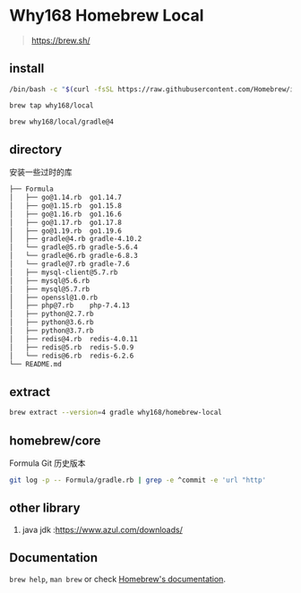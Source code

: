# Why168 Homebrew Local

> https://brew.sh/

## install

```bash
/bin/bash -c "$(curl -fsSL https://raw.githubusercontent.com/Homebrew/install/HEAD/install.sh)"
```

```bash
brew tap why168/local
```

```bash
brew why168/local/gradle@4
```



## directory
安装一些过时的库

```tex
├── Formula
│   ├── go@1.14.rb	go1.14.7
│   ├── go@1.15.rb 	go1.15.8
│   ├── go@1.16.rb	go1.16.6
│   ├── go@1.17.rb	go1.17.8
│   ├── go@1.19.rb	go1.19.6
│   ├── gradle@4.rb gradle-4.10.2
│   └── gradle@5.rb	gradle-5.6.4
│   └── gradle@6.rb	gradle-6.8.3
│   └── gradle@7.rb	gradle-7.6
│   ├── mysql-client@5.7.rb
│   ├── mysql@5.6.rb
│   ├── mysql@5.7.rb
│   ├── openssl@1.0.rb
│   ├── php@7.rb	php-7.4.13
│   ├── python@2.7.rb
│   ├── python@3.6.rb
│   ├── python@3.7.rb
│   ├── redis@4.rb	redis-4.0.11
│   ├── redis@5.rb	redis-5.0.9
│   └── redis@6.rb	redis-6.2.6
└── README.md
```



## extract

```bash
brew extract --version=4 gradle why168/homebrew-local
```



## homebrew/core

Formula Git 历史版本

```bash
git log -p -- Formula/gradle.rb | grep -e ^commit -e 'url "http'
```



## other library

1. java jdk :https://www.azul.com/downloads/




## Documentation

`brew help`, `man brew` or check [Homebrew's documentation](https://docs.brew.sh).

